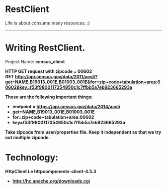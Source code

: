 # RestClient
Life is about consume many resources. :)

<hr/>

# Writing RestClient.
Project Name: <b>census_client<b/>

HTTP GET request with zipcode = 00602 <br/>
GET http://api.census.gov/data/2011/acs5?get=NAME,B19013_001E,B01003_001E&for=zip+code+tabulation+area:00602&key=f53f9800117354950c1c7ffbb5a7eb923665293a

These are the following important things:

- endpoint = https://api.census.gov/data/2014/acs5
- get=NAME,B19013_001E,B01003_001E
- for=zip+code+tabulation+area:00602
- key=f53f9800117354950c1c7ffbb5a7eb923665293a

Take zipcode from user/properties file. Keep it independent so that we try out multiple zipcode.

# Technology:

HttpClient i.e httpcomponents-client-4.5.3 
- http://hc.apache.org/downloads.cgi
